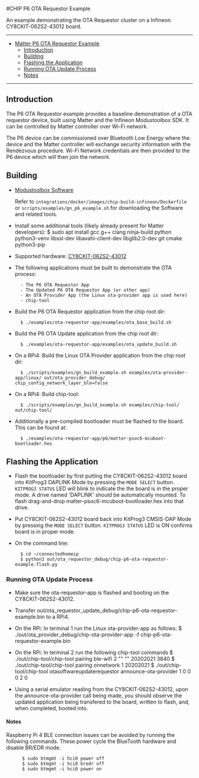 #CHIP P6 OTA Requestor Example

An example demonstrating the OTA Requestor cluster on a Infineon CY8CKIT-062S2-43012 board.

<hr>

-   [Matter P6 OTA Requestor Example](#chip-p6-ota-requestor-example)
    -   [Introduction](#introduction)
    -   [Building](#building)
    -   [Flashing the Application](#flashing-the-application)
    -   [Running OTA Update Process](#running-ota-update-process)
    -   [Notes](#notes)

<hr>

<a name="introduction"></a>

## Introduction

The P6 OTA Requestor example provides a baseline demonstration of a OTA requestor
device, built using Matter and the Infineon Modustoolbox SDK. It can be
controlled by Matter controller over Wi-Fi network.

The P6 device can be commissioned over Bluetooth Low Energy where the device and
the Matter controller will exchange security information with the Rendezvous
procedure. Wi-Fi Network credentials are then provided to the P6 device which
will then join the network.

<a name="building"></a>

## Building

-   [Modustoolbox Software](https://www.cypress.com/products/modustoolbox)

    Refer to `integrations/docker/images/chip-build-infineon/Dockerfile` or
    `scripts/examples/gn_p6_example.sh` for downloading the Software and related
    tools.

-   Install some additional tools (likely already present for Matter
    developers): \$ sudo apt install gcc g++ clang ninja-build python
    python3-venv libssl-dev libavahi-client-dev libglib2.0-dev git cmake
    python3-pip

-   Supported hardware:
    [CY8CKIT-062S2-43012](https://www.cypress.com/CY8CKIT-062S2-43012)

*   The following applications must be built to demonstrate the OTA process:
          
          - The P6 OTA Requestor App
          - The Updated P6 OTA Requestor App (or other app)
          - An OTA Provider App (the Linux ota-provider app is used here)
          - chip-tool

*   Build the P6 OTA Requestor application from the chip root dir:

          $ ./examples/ota-requestor-app/examples/ota_base_build.sh

*   Build the P6 OTA Update application from the chip root dir:

          $ ./examples/ota-requestor-app/examples/ota_update_build.sh

*   On a RPi4: Build the Linux OTA Provider application from the chip root dir:

          $ ./scripts/examples/gn_build_example.sh examples/ota-provider-app/linux/ out/ota_provider_debug/ chip_config_network_layer_ble=false

*   On a RPi4: Build chip-tool:

          $ ./scripts/examples/gn_build_example.sh examples/chip-tool/ out/chip-tool/

*   Additionally a pre-compiled bootloader must be flashed to the board. This can be found at:

          $ ./examples/ota-requestor-app/p6/matter-psoc6-mcuboot-bootloader.hex

<a name="flashing-the-application"></a>

## Flashing the Application

-   Flash the bootloader by first putting the CY8CKIT-062S2-43012 board into KitProg3 
    DAPLINK Mode by pressing the `MODE SELECT` button. `KITPROG3 STATUS` LED will
    blink to indicate the the board is in the proper mode. A drive named 'DAPLINK' 
    should be automatically mounted. To flash drag-and-drop 
    matter-psoc6-mcuboot-bootloader.hex into that drive.

-   Put CY8CKIT-062S2-43012 board back into KitProg3 CMSIS-DAP Mode by pressing the
    `MODE SELECT` button. `KITPROG3 STATUS` LED is ON confirms board is in
    proper mode.

-   On the command line:

          $ cd ~/connectedhomeip
          $ python3 out/ota_requestor_debug/chip-p6-ota-requestor-example.flash.py

<a name="running-ota-update-process"></a>

### Running OTA Update Process

- Make sure the ota-requestor-app is flashed and booting on the CY8CKIT-062S2-43012.

- Transfer out/ota_requestor_update_debug/chip-p6-ota-requestor-example.bin to a RPi4. 

- On the RPi: In terminal 1 run the Linux ota-provider-app as follows:
    $ ./out/ota_provider_debug/chip-ota-provider-app -f chip-p6-ota-requestor-example.bin

- On the RPi: In terminal 2 run the following chip-tool commands
    $ ./out/chip-tool/chip-tool pairing ble-wifi 2 "<SSID>" "<PASSWORD>" 20202021 3840
    $ ./out/chip-tool/chip-tool pairing onnetwork 1 20202021 
    $ ./out/chip-tool/chip-tool otasoftwareupdaterequestor announce-ota-provider 1 0 0 0 2 0

- Using a serial emulator reading from the CY8CKIT-062S2-43012, upon the announce-ota-provider call being made, you should observe the updated application being transfered to the board, written to flash, and, when completed, booted into.

<a name="notes"></a>

#### Notes

Raspberry Pi 4 BLE connection issues can be avoided by running the following
commands. These power cycle the BlueTooth hardware and disable BR/EDR mode.

          $ sudo btmgmt -i hci0 power off
          $ sudo btmgmt -i hci0 bredr off
          $ sudo btmgmt -i hci0 power on

